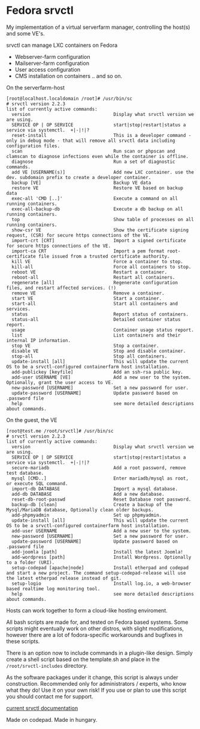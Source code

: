 Fedora srvctl
==============

My implementation of a virtual serverfarm manager, controlling the host(s) and some VE's.

srvctl can manage LXC containers on Fedora
- Webserver-farm configuration
- Mailserver-farm configuration
- User access configuration
- CMS installation on containers
.. and so on.

On the serverfarm-host
```
[root@localhost.localdomain /root]# /usr/bin/sc 
# srvctl version 2.2.3
list of currently active commands:
  version                               Display what srvctl version we are using.       
  SERVICE OP | OP SERVICE               start|stop|restart|status a service via systemctl.  +|-|!|?
  reset-install                         This is a developer command - only in debug mode - that will remove all srvctl data including configuration files.
  scan                                  Run scan or phpscan and clamscan to diagnose infections even while the container is offline.
  diagnose                              Run a set of diagnostic commands.               
  add VE [USERNAME(s)]                  Add new LXC container. use the dev. subdomain prefix to create a developer container. 
  backup [VE]                           Backup VE data                                  
  restore VE                            Restore VE based on backup data                 
  exec-all 'CMD [..]'                   Execute a command on all running containers.    
  exec-all-backup-db                    Execute a db backup on all running containers.  
  top                                   Show table of processes on all running containers.
  show-csr VE                           Show the certificate signing request, (CSR) for secure https connections of the VE.
  import-crt [CRT]                      Import a signed certificate for secure https connections of the VE.
  import-ca CRT                         Import a pem format root-certificate file issued from a trusted certificate authority.
  kill VE                               Force a container to stop.                      
  kill-all                              Force all containers to stop.                   
  reboot VE                             Restart a container.                            
  reboot-all                            Restart all containers.                         
  regenerate [all]                      Regenerate configuration files, and restart affected services. (!)
  remove VE                             Remove a container.                             
  start VE                              Start a container.                              
  start-all                             Start all containers and services.              
  status                                Report status of containers.                    
  status-all                            Detailed container status report.               
  usage                                 Container usage status report.                  
  list                                  List containers and their internal IP information.
  stop VE                               Stop a container.                               
  disable VE                            Stop and disable container.                     
  stop-all                              Stop all containers.                            
  update-install [all]                  This will update the current OS to be a srvctl-configured containerfarm host installation.
  add-publickey [keyfile]               Add an ssh-rsa public key.                      
  add-user USERNAME [VE]                Add a new user to the system. Optionally, grant the user access to VE.
  new-password [USERNAME]               Set a new password for user.                    
  update-password [USERNAME]            Update password based on .password file         
  help                                  see more detailed descriptions about commands.  

```

On the guest, the VE
```
[root@test.me /root/srvctl]# /usr/bin/sc
# srvctl version 2.2.3
list of currently active commands:
  version                               Display what srvctl version we are using.       
  SERVICE OP | OP SERVICE               start|stop|restart|status a service via systemctl.  +|-|!|?
  secure-mariadb                        Add a root password, remove test database.      
  mysql [CMD..]                         Enter mariadb/mysql as root, or execute SQL command.
  import-db DATABASE                    Import a mysql database.                        
  add-db DATABASE                       Add a new database.                             
  reset-db-root-passwd                  Reset Database root password.                   
  backup-db [clean]                     Create a backup of the Mysql/MariaDB database, Optionally clean older backups.
  add-phpmyadmin                        Set up phpmyadmin.                              
  update-install [all]                  This will update the current OS to be a srvctl-configured containerfarm host installation.
  add-user USERNAME                     Add a new user to the system.                   
  new-password [USERNAME]               Set a new password for user.                    
  update-password [USERNAME]            Update password based on .password file         
  add-joomla [path]                     Install the latest Joomla!                      
  add-wordpress [path]                  Install Wordpress. Optionally to a folder (URI).
  setup-codepad [apache|node]           Install etherpad and codepad and start a new project. The command setup-codepad-release will use the latest etherpad release instead of git.
  setup-logio                           Install log.io, a web-browser based realtime log monitoring tool.                       
  help                                  see more detailed descriptions about commands.  

```
Hosts can work together to form a cloud-like hosting enviroment.

All bash scripts are made for, and tested on Fedora based systems. Some scripts might eventually work on other distros, with slight modifications, however there are a lot of fodora-specific workarounds and bugfixes in these scripts.

There is an option now to include commands in a plugin-like design. 
Simply create a shell script based on the template.sh and place in the ```/root/srvctl-includes``` directory.

As the software packages under it change, this script is always under construction.
Recommended only for administrators / experts, who know what they do! Use it on your own risk!
If you use or plan to use this script you should contact me for support.

[current srvctl documentation](http://srvctl.d250.hu/)

Made on codepad. Made in hungary.
    


